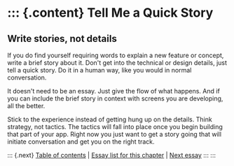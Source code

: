 ::: {.content}
Tell Me a Quick Story
=====================

Write stories, not details
--------------------------

If you do find yourself requiring words to explain a new feature or
concept, write a brief story about it. Don\'t get into the technical or
design details, just tell a quick story. Do it in a human way, like you
would in normal conversation.

It doesn\'t need to be an essay. Just give the flow of what happens. And
if you can include the brief story in context with screens you are
developing, all the better.

Stick to the experience instead of getting hung up on the details. Think
strategy, not tactics. The tactics will fall into place once you begin
building that part of your app. Right now you just want to get a story
going that will initiate conversation and get you on the right track.

::: {.next}
[Table of contents](toc.php) \| [Essay list for this
chapter](toc.php#ch11) \| [Next essay](ch11_Use_Real_Words.php)
:::
:::
